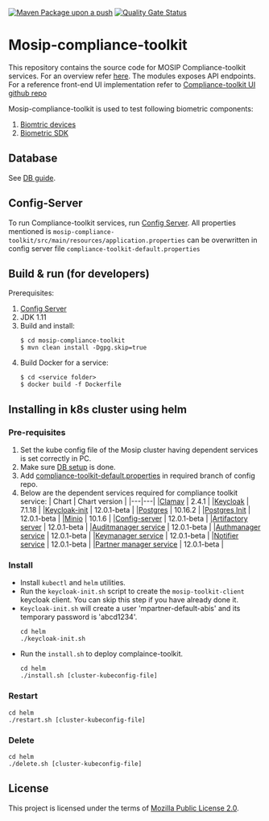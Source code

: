 [![Maven Package upon a push](https://github.com/mosip/mosip-compliance-toolkit/actions/workflows/push_trigger.yml/badge.svg?branch=release-1.2.0.1)](https://github.com/mosip/mosip-compliance-toolkit/actions/workflows/push_trigger.yml)
[![Quality Gate Status](https://sonarcloud.io/api/project_badges/measure?branch=release-1.2.0.1&project=mosip_mosip-compliance-toolkit&metric=alert_status)](https://sonarcloud.io/dashboard?branch=release-1.2.0.1&id=mosip_mosip-compliance-toolkit)

# Mosip-compliance-toolkit 
This repository contains the source code for MOSIP Compliance-toolkit services.  For an overview refer [here](https://docs.mosip.io/compliance-tool-kit).  The modules exposes API endpoints. For a reference front-end UI implementation refer to [Compliance-toolkit UI github repo](https://github.com/mosip/mosip-compliance-toolkit-ui/)

Mosip-compliance-toolkit is used to test following biometric components:
1. [Biomtric devices](https://docs.mosip.io/1.2.0/biometrics/biometric-devices)
2. [Biometric SDK](https://docs.mosip.io/1.2.0/biometrics/biometric-sdk)

## Database
See [DB guide](db_scripts/README.MD).

## Config-Server
To run Compliance-toolkit services, run [Config Server](https://docs.mosip.io/1.2.0/modules/module-configuration#config-server).
All properties mentioned is ```mosip-compliance-toolkit/src/main/resources/application.properties``` can be overwritten in config server file ```compliance-toolkit-default.properties```

## Build & run (for developers)
Prerequisites:

1. [Config Server](https://docs.mosip.io/1.2.0/modules/module-configuration#config-server)
2. JDK 1.11  
3. Build and install:
    ```
    $ cd mosip-compliance-toolkit
    $ mvn clean install -Dgpg.skip=true
    ```
4. Build Docker for a service:
    ```
    $ cd <service folder>
    $ docker build -f Dockerfile
    ```
## Installing in k8s cluster using helm
### Pre-requisites
1. Set the kube config file of the Mosip cluster having dependent services is set correctly in PC.
1. Make sure [DB setup](db_scripts#install-in-existing-mosip-k8-cluster) is done.
1. Add [compliance-toolkit-default.properties](https://github.com/mosip/mosip-config/blob/v0.0.9-CTK/compliance-toolkit-default.properties) in required branch of config repo.
1. Below are the dependent services required for compliance toolkit service:
    | Chart | Chart version |
    |---|---|
    |[Clamav](https://github.com/mosip/mosip-infra/tree/v1.2.0.1-B1/deployment/v3/external/antivirus/clamav) | 2.4.1 |
    |[Keycloak](https://github.com/mosip/mosip-infra/tree/v1.2.0.1-B1/deployment/v3/external/iam) | 7.1.18 |
    |[Keycloak-init](https://github.com/mosip/mosip-infra/tree/v1.2.0.1-B1/deployment/v3/external/iam) | 12.0.1-beta |
    |[Postgres](https://github.com/mosip/mosip-infra/tree/v1.2.0.1-B1/deployment/v3/external/postgres) | 10.16.2 |
    |[Postgres Init](https://github.com/mosip/mosip-infra/tree/v1.2.0.1-B1/deployment/v3/external/postgres) | 12.0.1-beta |
    |[Minio](https://github.com/mosip/mosip-infra/tree/v1.2.0.1-B1/deployment/v3/external/object-store) | 10.1.6 |
    |[Config-server](https://github.com/mosip/mosip-infra/tree/v1.2.0.1-B1/deployment/v3/mosip/config-server) | 12.0.1-beta |
    |[Artifactory server](https://github.com/mosip/mosip-infra/tree/v1.2.0.1-B1/deployment/v3/mosip/artifactory) | 12.0.1-beta |
    |[Auditmanager service](https://github.com/mosip/mosip-infra/blob/v1.2.0.1-B1/deployment/v3/mosip/kernel/install.sh) | 12.0.1-beta |
    |[Authmanager service](https://github.com/mosip/mosip-infra/blob/v1.2.0.1-B1/deployment/v3/mosip/kernel/install.sh) | 12.0.1-beta |
    |[Keymanager service](https://github.com/mosip/mosip-infra/blob/v1.2.0.1-B1/deployment/v3/mosip/kernel/install.sh) | 12.0.1-beta |
    |[Notifier service](https://github.com/mosip/mosip-infra/blob/v1.2.0.1-B1/deployment/v3/mosip/kernel/install.sh) | 12.0.1-beta |
    |[Partner manager service](https://github.com/mosip/mosip-infra/blob/v1.2.0.1-B1/deployment/v3/mosip/pms/install.sh) | 12.0.1-beta |
### Install

* Install `kubectl` and `helm` utilities.
* Run the `keycloak-init.sh` script to create the `mosip-toolkit-client` keycloak client. You can skip this step if you have already done it.
* `Keycloak-init.sh` will create a user 'mpartner-default-abis' and its temporary password is 'abcd1234'.
  ```
  cd helm
  ./keycloak-init.sh
  ```
* Run the `install.sh` to deploy complaince-toolkit.
  ```
  cd helm
  ./install.sh [cluster-kubeconfig-file]
  ```
### Restart
```
cd helm
./restart.sh [cluster-kubeconfig-file]
```
### Delete
```
cd helm
./delete.sh [cluster-kubeconfig-file]
```

## License
This project is licensed under the terms of [Mozilla Public License 2.0](LICENSE).
